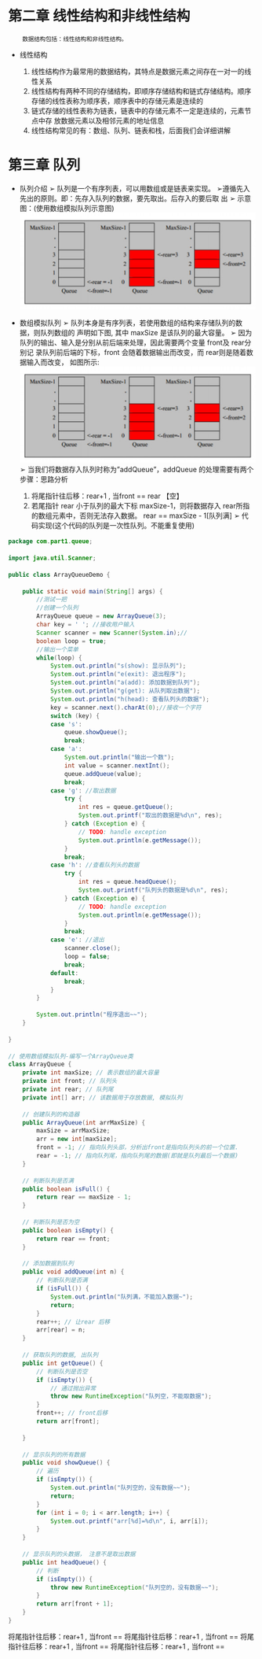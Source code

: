 # 第二章 线性结构和非线性结构
	    数据结构包括：线性结构和非线性结构。
    
* 线性结构

	1) 线性结构作为最常用的数据结构，其特点是数据元素之间存在一对一的线性关系 
	2) 线性结构有两种不同的存储结构，即顺序存储结构和链式存储结构。顺序存储的线性表称为顺序表，顺序表中的存储元素是连续的
	3) 链式存储的线性表称为链表，链表中的存储元素不一定是连续的，元素节点中存 放数据元素以及相邻元素的地址信息 
	4)  线性结构常见的有：数组、队列、链表和栈，后面我们会详细讲解


# 第三章 队列

* 队列介绍 
➢ 队列是一个有序列表，可以用数组或是链表来实现。
➢遵循先入先出的原则。即：先存入队列的数据，要先取出。后存入的要后取 出 
➢ 示意图：(使用数组模拟队列示意图)
![title](https://raw.githubusercontent.com/XJZ-0707/imge/master/gitnote/2019/09/20/%E9%98%9F%E5%88%97-1568947855033.jpg)


* 数组模拟队列 
➢ 队列本身是有序列表，若使用数组的结构来存储队列的数据，则队列数组的 声明如下图, 其中 maxSize 是该队列的最大容量。
➢ 因为队列的输出、输入是分别从前后端来处理，因此需要两个变量 front及 rear分别记 录队列前后端的下标，front 会随着数据输出而改变，而 rear则是随着数据输入而改变， 如图所示:
![title](https://raw.githubusercontent.com/XJZ-0707/imge/master/gitnote/2019/09/20/%E9%98%9F%E5%88%97-1568947855033.jpg)
➢ 当我们将数据存入队列时称为”addQueue”，addQueue 的处理需要有两个步骤：思路分析
	1) 将尾指针往后移：rear+1 , 当front == rear 【空】
	2) 若尾指针 rear 小于队列的最大下标 maxSize-1，则将数据存入 rear所指的数组元素中，否则无法存入数据。 rear == maxSize - 1[队列满]
➢ 代码实现(这个代码的队列是一次性队列。不能重复使用)
```java
package com.part1.queue;

import java.util.Scanner;

public class ArrayQueueDemo {

	public static void main(String[] args) {
		//测试一把
		//创建一个队列
		ArrayQueue queue = new ArrayQueue(3);
		char key = ' '; //接收用户输入
		Scanner scanner = new Scanner(System.in);//
		boolean loop = true;
		//输出一个菜单
		while(loop) {
			System.out.println("s(show): 显示队列");
			System.out.println("e(exit): 退出程序");
			System.out.println("a(add): 添加数据到队列");
			System.out.println("g(get): 从队列取出数据");
			System.out.println("h(head): 查看队列头的数据");
			key = scanner.next().charAt(0);//接收一个字符
			switch (key) {
			case 's':
				queue.showQueue();
				break;
			case 'a':
				System.out.println("输出一个数");
				int value = scanner.nextInt();
				queue.addQueue(value);
				break;
			case 'g': //取出数据
				try {
					int res = queue.getQueue();
					System.out.printf("取出的数据是%d\n", res);
				} catch (Exception e) {
					// TODO: handle exception
					System.out.println(e.getMessage());
				}
				break;
			case 'h': //查看队列头的数据
				try {
					int res = queue.headQueue();
					System.out.printf("队列头的数据是%d\n", res);
				} catch (Exception e) {
					// TODO: handle exception
					System.out.println(e.getMessage());
				}
				break;
			case 'e': //退出
				scanner.close();
				loop = false;
				break;
			default:
				break;
			}
		}
		
		System.out.println("程序退出~~");
	}

}

// 使用数组模拟队列-编写一个ArrayQueue类
class ArrayQueue {
	private int maxSize; // 表示数组的最大容量
	private int front; // 队列头
	private int rear; // 队列尾
	private int[] arr; // 该数据用于存放数据, 模拟队列

	// 创建队列的构造器
	public ArrayQueue(int arrMaxSize) {
		maxSize = arrMaxSize;
		arr = new int[maxSize];
		front = -1; // 指向队列头部，分析出front是指向队列头的前一个位置.
		rear = -1; // 指向队列尾，指向队列尾的数据(即就是队列最后一个数据)
	}

	// 判断队列是否满
	public boolean isFull() {
		return rear == maxSize - 1;
	}

	// 判断队列是否为空
	public boolean isEmpty() {
		return rear == front;
	}

	// 添加数据到队列
	public void addQueue(int n) {
		// 判断队列是否满
		if (isFull()) {
			System.out.println("队列满，不能加入数据~");
			return;
		}
		rear++; // 让rear 后移
		arr[rear] = n;
	}

	// 获取队列的数据, 出队列
	public int getQueue() {
		// 判断队列是否空
		if (isEmpty()) {
			// 通过抛出异常
			throw new RuntimeException("队列空，不能取数据");
		}
		front++; // front后移
		return arr[front];

	}

	// 显示队列的所有数据
	public void showQueue() {
		// 遍历
		if (isEmpty()) {
			System.out.println("队列空的，没有数据~~");
			return;
		}
		for (int i = 0; i < arr.length; i++) {
			System.out.printf("arr[%d]=%d\n", i, arr[i]);
		}
	}

	// 显示队列的头数据， 注意不是取出数据
	public int headQueue() {
		// 判断
		if (isEmpty()) {
			throw new RuntimeException("队列空的，没有数据~~");
		}
		return arr[front + 1];
	}
}


```


将尾指针往后移：rear+1 , 当front ==
将尾指针往后移：rear+1 , 当front ==
将尾指针往后移：rear+1 , 当front ==
将尾指针往后移：rear+1 , 当front ==